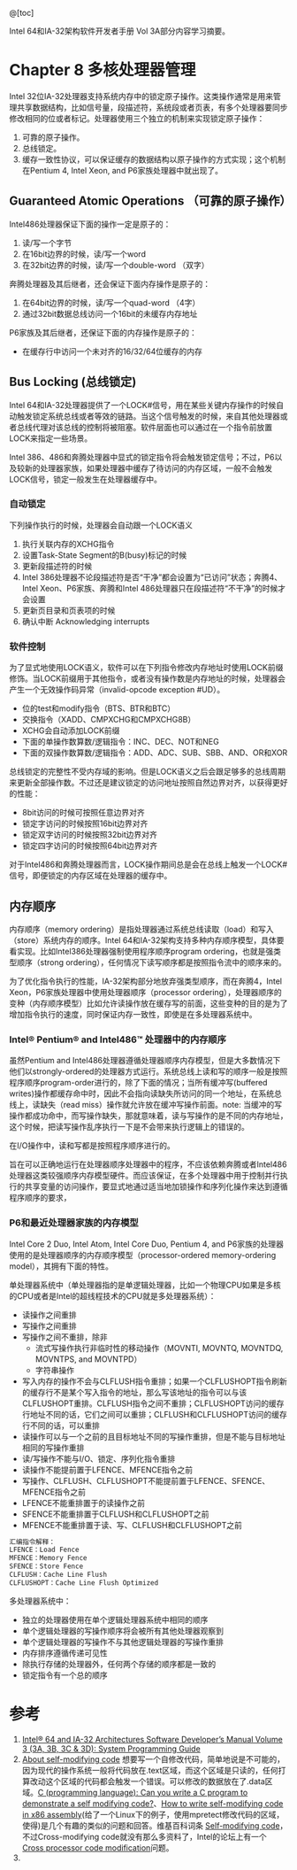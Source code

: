 @[toc]

Intel 64和IA-32架构软件开发者手册 Vol 3A部分内容学习摘要。

# Chapter 8 多核处理器管理

Intel 32位IA-32处理器支持系统内存中的锁定原子操作。这类操作通常是用来管理共享数据结构，比如信号量，段描述符，系统段或者页表，有多个处理器要同步修改相同的位或者标记。处理器使用三个独立的机制来实现锁定原子操作：

1. 可靠的原子操作。
2. 总线锁定。
3. 缓存一致性协议，可以保证缓存的数据结构以原子操作的方式实现；这个机制在Pentium 4, Intel Xeon, and P6家族处理器中就出现了。

## Guaranteed Atomic Operations （可靠的原子操作）

Intel486处理器保证下面的操作一定是原子的：

1. 读/写一个字节
2. 在16bit边界的时候，读/写一个word
3. 在32bit边界的时候，读/写一个double-word （双字）

奔腾处理器及其后继者，还会保证下面内存操作是原子的：

1. 在64bit边界的时候，读/写一个quad-word （4字）
2. 通过32bit数据总线访问一个16bit的未缓存内存地址

P6家族及其后继者，还保证下面的内存操作是原子的：

- 在缓存行中访问一个未对齐的16/32/64位缓存的内存

## Bus Locking (总线锁定)

Intel 64和IA-32处理器提供了一个LOCK#信号，用在某些关键内存操作的时候自动触发锁定系统总线或者等效的链路。当这个信号触发的时候，来自其他处理器或者总线代理对该总线的控制将被阻塞。软件层面也可以通过在一个指令前放置LOCK来指定一些场景。

Intel 386、486和奔腾处理器中显式的锁定指令将会触发锁定信号；不过，P6以及较新的处理器家族，如果处理器中缓存了待访问的内存区域，一般不会触发LOCK信号，锁定一般发生在处理器缓存中。

### 自动锁定

下列操作执行的时候，处理器会自动跟一个LOCK语义

1. 执行关联内存的XCHG指令
2. 设置Task-State Segment的B(busy)标记的时候
3. 更新段描述符的时候
4. Intel 386处理器不论段描述符是否“干净”都会设置为“已访问”状态；奔腾4、Intel Xeon、P6家族、奔腾和Intel 486处理器只在段描述符“不干净”的时候才会设置
5. 更新页目录和页表项的时候
6. 确认中断 Acknowledging interrupts

### 软件控制

为了显式地使用LOCK语义，软件可以在下列指令修改内存地址时使用LOCK前缀修饰。当LOCK前缀用于其他指令，或者没有操作数是内存地址的时候，处理器会产生一个无效操作码异常（invalid-opcode exception #UD）。

- 位的test和modify指令（BTS、BTR和BTC）
- 交换指令（XADD、CMPXCHG和CMPXCHG8B）
- XCHG会自动添加LOCK前缀
- 下面的单操作数算数/逻辑指令：INC、DEC、NOT和NEG
- 下面的双操作数算数/逻辑指令：ADD、ADC、SUB、SBB、AND、OR和XOR

总线锁定的完整性不受内存域的影响。但是LOCK语义之后会跟足够多的总线周期来更新全部操作数。不过还是建议锁定的访问地址按照自然边界对齐，以获得更好的性能：

- 8bit访问的时候可按照任意边界对齐
- 锁定字访问的时候按照16bit边界对齐
- 锁定双字访问的时候按照32bit边界对齐
- 锁定四字访问的时候按照64bit边界对齐

对于Intel486和奔腾处理器而言，LOCK操作期间总是会在总线上触发一个LOCK#信号，即便锁定的内存区域在处理器的缓存中。

## 内存顺序

内存顺序（memory ordering）是指处理器通过系统总线读取（load）和写入（store）系统内存的顺序。Intel 64和IA-32架构支持多种内存顺序模型，具体要看实现。比如Intel386处理器强制使用程序顺序program ordering，也就是强类型顺序（strong ordering），任何情况下读写顺序都是按照指令流中的顺序来的。

为了优化指令执行的性能，IA-32架构部分地放弃强类型顺序，而在奔腾4，Intel Xeon，P6家族处理器中使用处理器顺序（processor ordering），处理器顺序的变种（内存顺序模型）比如允许读操作放在缓存写的前面，这些变种的目的是为了增加指令执行的速度，同时保证内存一致性，即使是在多处理器系统中。

### Intel® Pentium® and Intel486™ 处理器中的内存顺序
虽然Pentium and Intel486处理器遵循处理器顺序内存模型，但是大多数情况下他们以strongly-ordered的处理器方式运行。系统总线上读和写的顺序一般是按照程序顺序program-order进行的，除了下面的情况；当所有缓冲写(buffered writes)操作都缓存命中时，因此不会指向读缺失所访问的同一个地址，在系统总线上，读缺失（read miss）操作就允许放在缓冲写操作前面。note: 当缓冲的写操作都成功命中，而写操作缺失，那就意味着，读与写操作的是不同的内存地址，这个时候，把读写操作乱序执行一下是不会带来执行逻辑上的错误的。

在I/O操作中，读和写都是按照程序顺序进行的。

旨在可以正确地运行在处理器顺序处理器中的程序，不应该依赖奔腾或者Intel486处理器这类较强顺序内存模型硬件。而应该保证，在多个处理器中用于控制并行执行的共享变量的访问操作，要显式地通过适当地加锁操作和序列化操作来达到遵循程序顺序的要求，

### P6和最近处理器家族的内存模型

Intel Core 2 Duo, Intel Atom, Intel Core Duo, Pentium 4, and P6家族的处理器使用的是处理器顺序的内存顺序模型（processor-ordered memory-ordering model），其拥有下面的特性。

单处理器系统中（单处理器指的是单逻辑处理器，比如一个物理CPU如果是多核的CPU或者是Intel的超线程技术的CPU就是多处理器系统）：

- 读操作之间重排
- 写操作之间重排
- 写操作之间不重排，除非
  - 流式写操作执行非临时性的移动操作（MOVNTI, MOVNTQ, MOVNTDQ, MOVNTPS, and MOVNTPD）
  - 字符串操作
- 写入内存的操作不会与CLFLUSH指令重排；如果一个CLFLUSHOPT指令刷新的缓存行不是某个写入指令的地址，那么写该地址的指令可以与该CLFLUSHOPT重排。CLFLUSH指令之间不重排；CLFLUSHOPT访问的缓存行地址不同的话，它们之间可以重排；CLFLUSH和CLFLUSHOPT访问的缓存行不同的话，可以重排
- 读操作可以与一个之前的且目标地址不同的写操作重排，但是不能与目标地址相同的写操作重排
- 读/写操作不能与I/O、锁定、序列化指令重排
- 读操作不能提前置于LFENCE、MFENCE指令之前
- 写操作、CLFLUSH、CLFLUSHOPT不能提前置于LFENCE、SFENCE、MFENCE指令之前
- LFENCE不能重排置于的读操作之前
- SFENCE不能重排置于CLFLUSH和CLFLUSHOPT之前
- MFENCE不能重排置于读、写、CLFLUSH和CLFLUSHOPT之前

```c
汇编指令解释：
LFENCE：Load Fence
MFENCE：Memory Fence
SFENCE：Store Fence
CLFLUSH：Cache Line Flush
CLFLUSHOPT：Cache Line Flush Optimized
```

多处理器系统中：

- 独立的处理器使用在单个逻辑处理器系统中相同的顺序
- 单个逻辑处理器的写操作顺序将会被所有其他处理器观察到
- 单个逻辑处理器的写操作不与其他逻辑处理器的写操作重排
- 内存排序遵循传递可见性
- 除执行存储的处理器外，任何两个存储的顺序都是一致的
- 锁定指令有一个总的顺序



# 参考

1. [Intel® 64 and IA-32 Architectures Software Developer’s Manual Volume 3 (3A, 3B, 3C & 3D): System Programming Guide](https://software.intel.com/en-us/articles/intel-sdm)
2. [About self-modifying code](https://www.reddit.com/r/learnprogramming/comments/o672x/about_selfmodifying_code/) 想要写一个自修改代码，简单地说是不可能的，因为现代的操作系统一般将代码放在.text区域，而这个区域是只读的，任何打算改动这个区域的代码都会触发一个错误。可以修改的数据放在了.data区域。[C (programming language): Can you write a C program to demonstrate a self modifying code?](https://www.quora.com/C-programming-language-Can-you-write-a-C-program-to-demonstrate-a-self-modifying-code)、[How to write self-modifying code in x86 assembly](https://stackoverflow.com/questions/4812869/how-to-write-self-modifying-code-in-x86-assembly)(给了一个Linux下的例子，使用mpretect修改代码的区域，使得)是几个有趣的类似的问题和回答。维基百科词条 [Self-modifying code](https://en.wikipedia.org/wiki/Self-modifying_code)，不过Cross-modifying code就没有那么多资料了，Intel的论坛上有一个[Cross processor code modification](https://software.intel.com/en-us/forums/intel-isa-extensions/topic/624413)问题。
3. 

